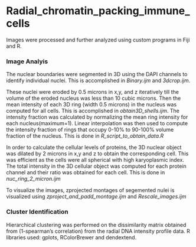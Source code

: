 # Radial_chromatin_packing_immune_cells
Images were processed and further analyzed using custom programs in Fiji and R. 

### Image Analyis
The nuclear boundaries were segmented in 3D using the DAPI channels to identify individual nuclei. This is accomplished in *_Binary.ijm_* and *_3dcrop.ijm_*. 

These nuclei were eroded by 0.5 microns in x,y, and z iteratively till the volume of the eroded nucleus was less than 10 cubic microns. Then the mean intensity of each 3D ring (width 0.5 microns) in the nucleus was computed for all cells. This is accomplished in *_obtain3D_shells.ijm_*. 
The intensity fraction was calculated by normalizing the mean ring intensity for each nucleus(maximum=1). Linear interpolation was then used to compute the intensity fraction of rings that occupy  0-10% to 90-100% volume fraction of the nucleus. This is done in *_R_script_to_obtain_data.R_*

In order to calculate the cellular levels of proteins, the 3D nuclear object was dilated by 2 microns in x,y and z to obtain the corresponding cell. This was efficient as the cells were all spherical with high karyoplasmic index. The total intensity in the 3D cellular object was computed for each protein channel and their ratio was obtained for each cell. This is done in *_nuc_ring_2_micron.ijm_*

To visualize the images, zprojected montages of segemented nulei is visualized using *_zproject_and_padd_montage.ijm_* and *_Rescale_images.ijm_*

### Cluster Identification
Hierarchical clustering was performed on the dissimilarity matrix obtained from (1-spearman’s correlation) from the radial DNA intensity profile data. R libraries used: gplots, RColorBrewer and dendextend. 

